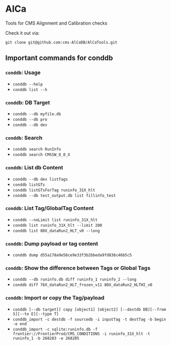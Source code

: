 # AlCa
Tools for CMS Alignment and Calibration checks

Check it out via:

```
git clone git@github.com:cms-AlCaDB/AlCaTools.git
```
## Important commands for conddb
### `conddb`: Usage
  * `conddb --help`
  * `conddb list --h`

### `condd`b: DB Target
  * `conddb --db myfile.db`
  * `conddb --db pro`
  * `conddb --db dev`

### `conddb`: Search 
  * `conddb search RunInfo`
  * `conddb search CMSSW_8_0_X`

### `conddb`: List db Content
  * `conddb --db dev listTags`
  * `conddb listGTs`
  * `conddb listGTsForTag runinfo_31X_hlt`
  * `conddb --db test_output.db list fillinfo_test`

### `conddb`: List Tag/GlobalTag Content
  * `conddb --noLimit list runinfo_31X_hlt`
  * `conddb list runinfo_31X_hlt --limit 200`
  * `conddb list 80X_dataRun2_HLT_v0 --long`

### `conddb`: Dump payload or tag content
  * `conddb dump d55a178a9e56ce9e33f3b2bbeda9fd836c46b5c5`

### `conddb`: Show the difference between Tags or Global Tags
  * `conddb --db runinfo.db diff runinfo_1 runinfo_2 --long`
  * `conddb diff 76X_dataRun2_HLT_frozen_v11 80X_dataRun2_HLTHI_v0`

### `conddb`: Import or copy the Tag/payload 
  * `conddb [--db target]] copy [object1] [object2] [--destdb DB][--from S][--to E][--type T]`
  * `conddb_import -c destdb -f sourcedb -i inputTag -t destTag -b begin -e end`
  * `conddb_import -c sqlite:runinfo.db -f frontier://FrontierProd/CMS_CONDITIONS -i runinfo_31X_hlt -t runinfo_1 -b 268283 -e 268285`

